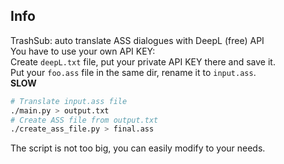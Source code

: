 ## Info  
TrashSub: auto translate ASS dialogues with DeepL (free) API  
You have to use your own API KEY:  
Create `deepL.txt` file, put your private API KEY there and save it.  
Put your `foo.ass` file in the same dir, rename it to `input.ass`.  
**SLOW**
```bash
# Translate input.ass file
./main.py > output.txt
# Create ASS file from output.txt
./create_ass_file.py > final.ass
```
The script is not too big, you can easily modify to your needs.
